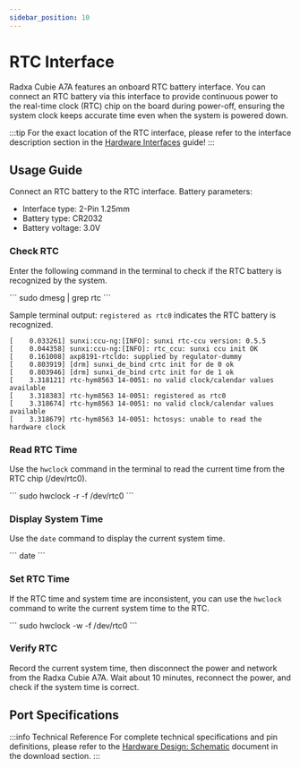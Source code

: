 ```yaml
---
sidebar_position: 10
---
```


# RTC Interface

Radxa Cubie A7A features an onboard RTC battery interface. You can connect an RTC battery via this interface to provide continuous power to the real-time clock (RTC) chip on the board during power-off, ensuring the system clock keeps accurate time even when the system is powered down.

:::tip
For the exact location of the RTC interface, please refer to the interface description section in the [Hardware Interfaces](./hardware-info) guide!
:::

## Usage Guide

Connect an RTC battery to the RTC interface. Battery parameters:

- Interface type: 2-Pin 1.25mm
- Battery type: CR2032
- Battery voltage: 3.0V

### Check RTC

Enter the following command in the terminal to check if the RTC battery is recognized by the system.

<NewCodeBlock tip="radxa@device$" type="device">
```
sudo dmesg | grep rtc
```
</NewCodeBlock>

Sample terminal output: `registered as rtc0` indicates the RTC battery is recognized.

```
[    0.033261] sunxi:ccu-ng:[INFO]: sunxi rtc-ccu version: 0.5.5
[    0.044358] sunxi:ccu-ng:[INFO]: rtc_ccu: sunxi ccu init OK
[    0.161008] axp8191-rtcldo: supplied by regulator-dummy
[    0.803919] [drm] sunxi_de_bind crtc init for de 0 ok
[    0.803946] [drm] sunxi_de_bind crtc init for de 1 ok
[    3.318121] rtc-hym8563 14-0051: no valid clock/calendar values available
[    3.318383] rtc-hym8563 14-0051: registered as rtc0
[    3.318674] rtc-hym8563 14-0051: no valid clock/calendar values available
[    3.318679] rtc-hym8563 14-0051: hctosys: unable to read the hardware clock
```

### Read RTC Time

Use the `hwclock` command in the terminal to read the current time from the RTC chip (/dev/rtc0).

<NewCodeBlock tip="radxa@device$" type="device">
```
sudo hwclock -r -f /dev/rtc0
```
</NewCodeBlock>

### Display System Time

Use the `date` command to display the current system time.

<NewCodeBlock tip="radxa@device$" type="device">
```
date
```
</NewCodeBlock>

### Set RTC Time

If the RTC time and system time are inconsistent, you can use the `hwclock` command to write the current system time to the RTC.

<NewCodeBlock tip="radxa@device$" type="device">
```
sudo hwclock -w -f /dev/rtc0
```
</NewCodeBlock>

### Verify RTC

Record the current system time, then disconnect the power and network from the Radxa Cubie A7A. Wait about 10 minutes, reconnect the power, and check if the system time is correct.

## Port Specifications

:::info Technical Reference
For complete technical specifications and pin definitions, please refer to the [Hardware Design: Schematic](../download) document in the download section.
:::
